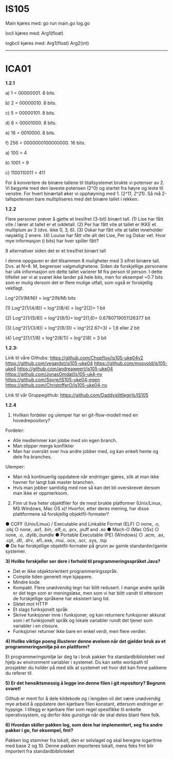 # IS105

Main kjøres med: go run main.go log.go

locli kjøres med: <filnavn> Arg1(float)

logbcli kjøres med: <filnavn> Arg1(float) Arg2(int)
____________________________________________________

# ICA01

**1.2.1**

a)  1 = 00000001. 8 bits.

b)  2 = 00000010. 8 bits.

c)  5 = 00000101. 8 bits.

d)  8 = 00001000. 8 bits.

e)  16 = 0010000. 8 bits.

f)  256 = 0000000100000000. 16 bits.
 

a)  100 = 4

b)  1001 = 9

c)  1100110011 = 411

For å konvertere de binære tallene til titallsystemet brukte vi potenser av 2. Vi begynte med den laveste potensen (2^0) og startet fra høyre og leste til venstre. For hvert binærtall øker vi opphøyning med 1. (2^1*1, 2^2*1). Så må 2-tallspotensen bare multipliseres med det binære tallet i rekken.


**1.2.2**

Flere personer prøver å gjette et tresifret (3-bit) binært tall.
(1) Lise har fått vite / lærer at tallet er et oddetall.
(2) Per har fått vite at tallet er IKKE et multiplum av 3 (dvs. ikke 0, 3, 6).
(3) Oskar har fått vite at tallet inneholder nøyaktig 2 enere.
(4) Louise har fått vite alt det Lise, Per og Oskar vet.
Hvor mye informasjon (i bits) har hver spiller fått?

8 alternativer siden det er et tresifret binært tall
 
I denne oppgaven er det tilsammen 8 muligheter med 3 sifret binære tall. Dvs. at N=8. M, begrenser valgmulighetene. Siden de forskjellige personene har ulik informasjon om dette tallet varierer M fra person til person. I dette tilfellet ser vi at svaret ikke lander på hele bits, men for eksempel ~0.7 bits som er mulig dersom det er flere mulige utfall, som også er forskjellig vektlagt.

Log^2(1/(M/N)) = log^2(N/M) bits

(1) Log^2(1/(4/8)) = log^2(8/4) = log^2(2)= 1 bit

(2) Log^2(1/(5/8)) = log^2(8/5)= log^2(1,6)= 0.6780719051126377 bit

(3) Log^2(1/(3/8)) = log^2(8/3)) = log^2(2.67=3) = 1,6 eller 2 bit

(4) Log^2(1/(1/8) = log^2(8/1)) = log^2(8) = 3 bit


**1.2.3:**

Link til våre Githubs:
https://github.com/Chopflox/is105-uke04v2
https://github.com/vegardst/is105-uke04
https://github.com/mosvold/is105-uke4
https://github.com/andreaweert/is105-uke04
https://github.com/JonasOmdal/Is105-uk4-ny
https://github.com/Sovre/IS105-uke04-egen
https://github.com/ChristofferO/is105-uke04-ny
 
Link til vår Gruppegithub:
https://github.com/Daddyslittlegirls/IS105


**1.2.4**

1)	Hvilken fordeler og ulemper har en git-flow-modell med en hovedrepository?

Fordeler:
- Alle medlemmer kan jobbe med sin egen branch.
- Man slipper merge konflikter
- Man har oversikt over hva andre jobber med, og kan enkelt hente og dele fra branches.
 
Ulemper:
- Man må kontinuerlig oppdatere når endringer gjøres, slik at man ikke havner for langt bak master branchen.
- Hvis man jobber samtidig med noe så kan det bli overskrevet dersom man ikke er oppmerksom.

2)  Finn ut hva heter objektfiler for de mest brukte platformer (Unix/Linux, MS Windows, Mac OS x)! Hvorfor, etter deres mening, har disse plattformene så forskjellig objektfil-formater?

●   COFF (Unix/Linux) / Executable and Linkable Format (ELF)
○     none, .o, .obj
○     none, .axf, .bin, .elf,.o, .prx, .puff and .so
●   Mach-O (Mac OSx)
○     none, .o, .dylib,.bundle
●   Portable Executable (PE) (Windows)
○     .acm, .ax, .cpl, .dll, .drv, .efi,.exe, .mui, .ocx, .scr, .sys, .tsp	
●   De har forskjellige objektfil-formater på grunn av gamle standarder/gamle systemer.


**3)	Hvilke forskjeller ser dere i forhold til programmeringsspråket Java?**

- Det er ikke objektorientert programmeringsspråk.
- Compile tiden generelt mye kjappere.
- Mindre kode
- Kompakt. Flere unødvendig tegn har blitt redusert. I mange andre språk er det tegn som er meningsløse, men som vi har blitt vandt til     ettersom de forskjellige språkene har eksistert lang tid.
- Siktet mot HTTP
- Et slags funksjonelt språk
- Skrive funksjoner inne i funksjoner, og kan returnere funksjoner akkurat som i et funksjonelt språk og lokale variabler rundt det         tjener som variabler i en closure.
- Funksjoner returner ikke bare en enkel verdi, men flere verdier.


**4)	Hvilke viktige poeng illusterer denne øvelsen når det gjelder bruk av et programmeringsmiljø på en plattform?**

Et programmeringsmiljø lar deg ta i bruk pakker fra standardbiblioteket ved hjelp av environment variabler i systemet. Du kan sette workpath til prosjekter du holder på med slik at systemet vet hvor det kan finne pakkene du referer til.


**5)	Er det hensiktsmessig å legge inn denne filen i git repository? Begrunn svaret!**  	

Github er ment for å dele kildekode og i lengden vil det være unødvendig mye arbeid å oppdatere den kjørbare filen konstant, ettersom endringer er hyppige. I tillegg er kjørbare filer som regel spesifikke til enkelte operativsystem, og derfor ikke gunstige når de skal deles blant flere folk. 


**6)	Hvordan skiller pakken log, som dere har implementert, seg fra andre pakker i go, for eksempel, fmt?**

Pakken log stammer fra lokalt, den er selvlaget og skal beregne logaritme med base 2 og 10. Denne pakken importeres lokalt, mens feks fmt blir importert fra standardbiblioteket




